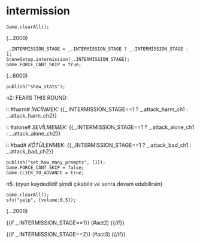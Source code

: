 # intermission

`Game.clearAll();`

(...2000)

```
_.INTERMISSION_STAGE = _.INTERMISSION_STAGE ? _.INTERMISSION_STAGE : 1;
SceneSetup.intermission(_.INTERMISSION_STAGE);
Game.FORCE_CANT_SKIP = true;
```

(...6000)

```
publish("show_stats");
```

n2: FEARS THIS ROUND:

i: #harm# *İNCİNMEK:* {{_.INTERMISSION_STAGE==1 ? _.attack_harm_ch1 : _.attack_harm_ch2}}

i: #alone# *SEVİLMEMEK:* {{_.INTERMISSION_STAGE==1 ? _.attack_alone_ch1 : _.attack_alone_ch2}}

i: #bad# *KÖTÜLENMEK:* {{_.INTERMISSION_STAGE==1 ? _.attack_bad_ch1 : _.attack_bad_ch2}}


```
publish("set_how_many_prompts", [1]);
Game.FORCE_CANT_SKIP = false;
Game.CLICK_TO_ADVANCE = true;
```

n5: (oyun kaydedildi! şimdi çıkabilir ve sonra devam edebilirsin)

```
Game.clearAll();
sfx("yelp", {volume:0.5});
```

(...2000)

{{if _.INTERMISSION_STAGE==1}}
(#act2)
{{/if}}

{{if _.INTERMISSION_STAGE==2}}
(#act3)
{{/if}}

